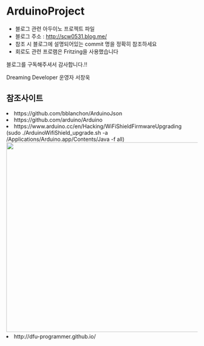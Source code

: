 # ArduinoProject

* 블로그 관련 아두이노 프로젝트 파일
* 블로그 주소 : http://scw0531.blog.me/
* 참조 시 블로그에 설명되어있는 commit 명을 정확히 참조하세요
* 회로도 관련 프로램은 Fritzing을 사용했습니다

블로그를 구독해주셔서 감사합니다.!!

Dreaming Developer 운영자 서창욱

<h2>참조사이트</h2>
<li>https://github.com/bblanchon/ArduinoJson</li>
<li>https://github.com/arduino/Arduino</li>
<li>https://www.arduino.cc/en/Hacking/WiFiShieldFirmwareUpgrading<br>
(sudo ./ArduinoWifiShield_upgrade.sh -a /Applications/Arduino.app/Contents/Java -f all)
<img src="https://raw.githubusercontent.com/seochangwook/ArduinoProject/master/wifishield_update_process.png" width="700" height="500">
</li>
<li>http://dfu-programmer.github.io/</li>
